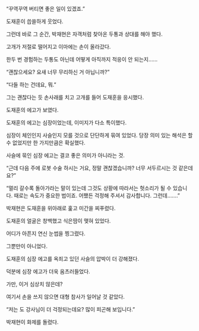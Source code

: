 “꾸역꾸역 버티면 좋은 일이 있겠죠.”

도재훈이 씁쓸하게 웃었다.

그런데 바로 그 순간, 박재현은 자객처럼 찾아온 두통과 상대를 해야 했다.

고개가 저절로 떨어지고 이마에는 손이 올라갔다.

한두 번 경험하는 두통도 아닌데 어떻게 아직까지 적응이 안 되는지……

“괜찮으세요? 요새 너무 무리하신 거 아닙니까?”

“다들 하는 건데요, 뭐.”

그는 괜찮다는 듯 손사래를 치고 고개를 들어 도재훈을 응시했다.

도재훈의 에고가 보였다.

도재훈의 에고는 심장이었는데, 이미지가 다소 특이했다.

심장이 체인인지 사슬인지 모를 것으로 단단하게 묶여 있었다. 당장 의미 있는 해석은 할 수 없었지만 한 가지만큼은 확실했다.

사슬에 묶인 심장 에고는 결코 좋은 의미가 아니라는 것.

“근데 다음 주에 로봇 수술 하시는 거요, 정말 괜찮겠습니까? 너무 서두르시는 것 같은데요?”

“멀리 갈수록 돌아가라는 말이 있는데 그것도 상황에 따라서는 헛소리가 될 수 있습니다. 때로는 속도가 중요한 법이죠. 어쨌든 걱정해 주셔서 감사합니다. 그런데…….”

박재현은 도재훈을 위아래로 훑고 미간을 찌푸렸다.

도재훈의 얼굴은 창백했고 식은땀이 맺혀 있었다.

어디가 아픈지 연신 눈썹을 찡그렸다.

그뿐만이 아니었다.

도재훈의 심장 에고를 옥죄고 있던 사슬의 압박이 더 강해졌다.

덕분에 심장 에고가 더욱 움츠러들었다.

가만, 이거 심상치 않은데?

여기서 손을 쓰지 않으면 대형 참사가 일어날 것 같았다.

“저는 도 강사님이 더 걱정되는데요? 많이 피곤해 보입니다.”

박재현이 화제를 돌렸다.